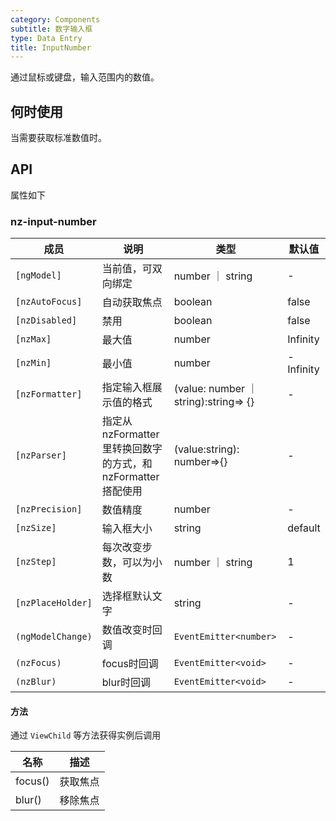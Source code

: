 ```yaml
---
category: Components
subtitle: 数字输入框
type: Data Entry
title: InputNumber
---
```


通过鼠标或键盘，输入范围内的数值。

## 何时使用

当需要获取标准数值时。

## API

属性如下

### nz-input-number

| 成员 | 说明 | 类型 | 默认值 |
| --- | --- | --- | --- |
| `[ngModel]` | 当前值，可双向绑定 | number ｜ string | - |
| `[nzAutoFocus]` | 自动获取焦点 | boolean | false |
| `[nzDisabled]` | 禁用 | boolean | false |
| `[nzMax]` | 最大值 | number | Infinity |
| `[nzMin]` | 最小值 | number | -Infinity |
| `[nzFormatter]` | 指定输入框展示值的格式 | (value: number ｜ string):string=> {} | - |
| `[nzParser]` | 指定从 nzFormatter 里转换回数字的方式，和 nzFormatter 搭配使用 | (value:string): number=>{} | - |
| `[nzPrecision]` | 数值精度 | number | - |
| `[nzSize]` | 输入框大小 | string | default |
| `[nzStep]` | 每次改变步数，可以为小数 | number ｜ string | 1 |
| `[nzPlaceHolder]` | 选择框默认文字 | string | - |
| `(ngModelChange)` | 数值改变时回调 | `EventEmitter<number>` | - |
| `(nzFocus)` | focus时回调 | `EventEmitter<void>` | - |
| `(nzBlur)` | blur时回调 | `EventEmitter<void>` | - |

#### 方法

通过 `ViewChild` 等方法获得实例后调用

| 名称 | 描述 |
| ---- | ----------- |
| focus() | 获取焦点 |
| blur() | 移除焦点 |

